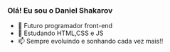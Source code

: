 ### Olá! Eu sou o Daniel Shakarov

- 🔭 Futuro programador front-end
- 💬 Estudando HTML,CSS e JS
- 📫 Sempre evoluindo e sonhando cada vez mais!!

